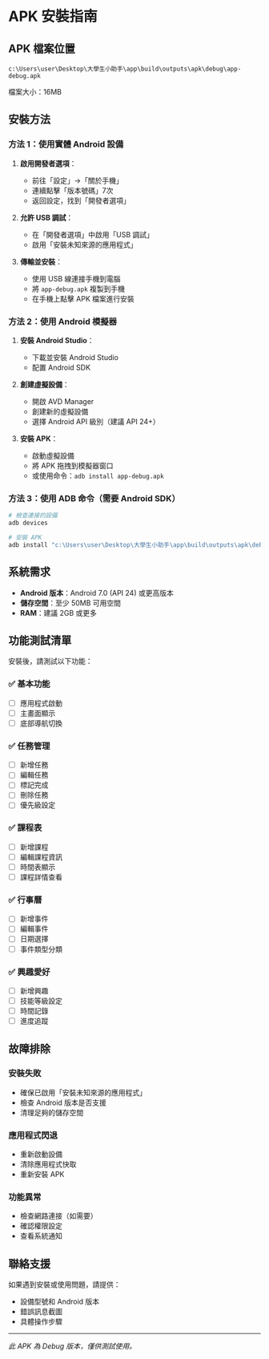 # APK 安裝指南

## APK 檔案位置
```
c:\Users\user\Desktop\大學生小助手\app\build\outputs\apk\debug\app-debug.apk
```
檔案大小：16MB

## 安裝方法

### 方法 1：使用實體 Android 設備
1. **啟用開發者選項**：
   - 前往「設定」→「關於手機」
   - 連續點擊「版本號碼」7次
   - 返回設定，找到「開發者選項」

2. **允許 USB 調試**：
   - 在「開發者選項」中啟用「USB 調試」
   - 啟用「安裝未知來源的應用程式」

3. **傳輸並安裝**：
   - 使用 USB 線連接手機到電腦
   - 將 `app-debug.apk` 複製到手機
   - 在手機上點擊 APK 檔案進行安裝

### 方法 2：使用 Android 模擬器
1. **安裝 Android Studio**：
   - 下載並安裝 Android Studio
   - 配置 Android SDK

2. **創建虛擬設備**：
   - 開啟 AVD Manager
   - 創建新的虛擬設備
   - 選擇 Android API 級別（建議 API 24+）

3. **安裝 APK**：
   - 啟動虛擬設備
   - 將 APK 拖拽到模擬器窗口
   - 或使用命令：`adb install app-debug.apk`

### 方法 3：使用 ADB 命令（需要 Android SDK）
```bash
# 檢查連接的設備
adb devices

# 安裝 APK
adb install "c:\Users\user\Desktop\大學生小助手\app\build\outputs\apk\debug\app-debug.apk"
```

## 系統需求
- **Android 版本**：Android 7.0 (API 24) 或更高版本
- **儲存空間**：至少 50MB 可用空間
- **RAM**：建議 2GB 或更多

## 功能測試清單
安裝後，請測試以下功能：

### ✅ 基本功能
- [ ] 應用程式啟動
- [ ] 主畫面顯示
- [ ] 底部導航切換

### ✅ 任務管理
- [ ] 新增任務
- [ ] 編輯任務
- [ ] 標記完成
- [ ] 刪除任務
- [ ] 優先級設定

### ✅ 課程表
- [ ] 新增課程
- [ ] 編輯課程資訊
- [ ] 時間表顯示
- [ ] 課程詳情查看

### ✅ 行事曆
- [ ] 新增事件
- [ ] 編輯事件
- [ ] 日期選擇
- [ ] 事件類型分類

### ✅ 興趣愛好
- [ ] 新增興趣
- [ ] 技能等級設定
- [ ] 時間記錄
- [ ] 進度追蹤

## 故障排除

### 安裝失敗
- 確保已啟用「安裝未知來源的應用程式」
- 檢查 Android 版本是否支援
- 清理足夠的儲存空間

### 應用程式閃退
- 重新啟動設備
- 清除應用程式快取
- 重新安裝 APK

### 功能異常
- 檢查網路連接（如需要）
- 確認權限設定
- 查看系統通知

## 聯絡支援
如果遇到安裝或使用問題，請提供：
- 設備型號和 Android 版本
- 錯誤訊息截圖
- 具體操作步驟

---
*此 APK 為 Debug 版本，僅供測試使用。*
